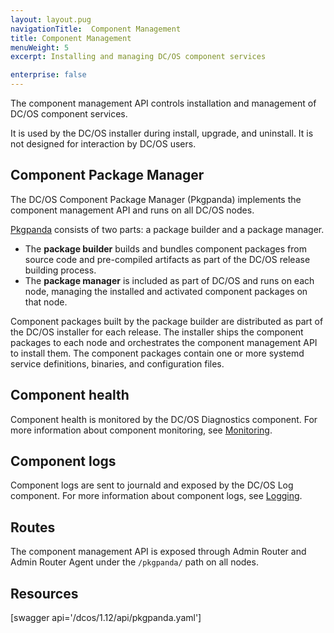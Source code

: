 ```yaml
---
layout: layout.pug
navigationTitle:  Component Management
title: Component Management
menuWeight: 5
excerpt: Installing and managing DC/OS component services

enterprise: false
---
```


The component management API controls installation and management of DC/OS component services.

It is used by the DC/OS installer during install, upgrade, and uninstall. It is not designed for interaction by DC/OS users.

## Component Package Manager

The DC/OS Component Package Manager (Pkgpanda) implements the component management API and runs on all DC/OS nodes.

[Pkgpanda](https://github.com/dcos/dcos/tree/master/pkgpanda) consists of two parts: a package builder and a package manager.

- The **package builder** builds and bundles component packages from source code and pre-compiled artifacts as part of the DC/OS release building process.
- The **package manager** is included as part of DC/OS and runs on each node, managing the installed and activated component packages on that node.

Component packages built by the package builder are distributed as part of the DC/OS installer for each release. The installer ships the component packages to each node and orchestrates the component management API to install them. The component packages contain one or more systemd service definitions, binaries, and configuration files.


## Component health

Component health is monitored by the DC/OS Diagnostics component. For more information about component monitoring, see [Monitoring](/dcos/1.12/monitoring/).


## Component logs

Component logs are sent to journald and exposed by the DC/OS Log component. For more information about component logs, see [Logging](/dcos/1.12/monitoring/logging/).


## Routes

The component management API is exposed through Admin Router and Admin Router Agent under the `/pkgpanda/` path on all nodes.


## Resources

[swagger api='/dcos/1.12/api/pkgpanda.yaml']
